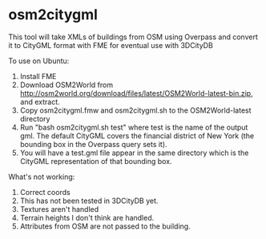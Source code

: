 # osm2citygml
This tool will take XMLs of buildings from OSM using Overpass and convert it to CityGML format with FME for eventual use with 3DCityDB

To use on Ubuntu:

1. Install FME
2. Download OSM2World from http://osm2world.org/download/files/latest/OSM2World-latest-bin.zip, and extract.
3. Copy osm2citygml.fmw and osm2citygml.sh to the OSM2World-latest directory
4. Run "bash osm2citygml.sh test" where test is the name of the output gml. The default CityGML covers the financial district of New York (the bounding box in the Overpass query sets it).
5. You will have a test.gml file appear in the same directory which is the CityGML representation of that bounding box.

What's not working:

1. Correct coords
2. This has not been tested in 3DCityDB yet.
3. Textures aren't handled
4. Terrain heights I don't think are handled.
5. Attributes from OSM are not passed to the building.
